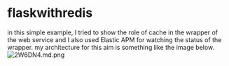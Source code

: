# flaskwithredis
in this simple example, I tried to show the role of cache in the wrapper of the web service and I also used Elastic APM  for watching the status of the wrapper.
my architecture for this aim is something like the image below.
<br>
<img src="https://img.techpowerup.org/201004/screenshot.png" alt="2W6DN4.md.png" border="0">
